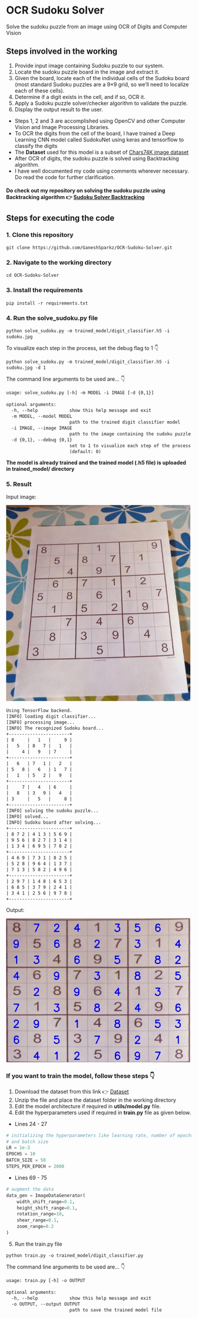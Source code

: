 # OCR Sudoku Solver
Solve the sudoku puzzle from an image using OCR of Digits and Computer Vision

## Steps involved in the working
1. Provide input image containing Sudoku puzzle to our system.
2. Locate the sudoku puzzle board in the image and extract it.
3. Given the board, locate each of the individual cells of the Sudoku board (most standard Sudoku puzzles are a 9×9 grid, so we’ll need to localize each of these cells).
4. Determine if a digit exists in the cell, and if so, OCR it.
5. Apply a Sudoku puzzle solver/checker algorithm to validate the puzzle.
6. Display the output result to the user.

* Steps 1, 2 and 3 are accomplished using OpenCV and other Computer Vision and Image Processing Libraries.
* To OCR the digits from the cell of the board, I have trained a Deep Learning CNN model called SudokuNet using keras and tensorflow to classify the digits
* The **Dataset** used for this model is a subset of [Chars74K image dataset](http://www.ee.surrey.ac.uk/CVSSP/demos/chars74k/)
* After OCR of digits, the sudoku puzzle is solved using Backtracking algorithm.
* I have well documented my code using comments wherever necessary. Do read the code for further clarification.

#### Do check out my repository on solving the sudoku puzzle using Backtracking algorithm :point_right: [Sudoku Solver Backtracking](https://github.com/GaneshSparkz/Sudoku-Solver-Backtracking)

## Steps for executing the code
### 1. Clone this repository
```Shell
git clone https://github.com/GaneshSparkz/OCR-Sudoku-Solver.git
```

### 2. Navigate to the working directory
```Shell
cd OCR-Sudoku-Solver
```

### 3. Install the requirements
```Shell
pip install -r requirements.txt
```

### 4. Run the solve_sudoku.py file
```Shell
python solve_sudoku.py -m trained_model/digit_classifier.h5 -i sudoku.jpg
```
To visualize each step in the process, set the debug flag to 1 :point_down:
```Shell
python solve_sudoku.py -m trained_model/digit_classifier.h5 -i sudoku.jpg -d 1
```
The command line arguments to be used are... :point_down:
```Shell
usage: solve_sudoku.py [-h] -m MODEL -i IMAGE [-d {0,1}]

optional arguments:
  -h, --help            show this help message and exit
  -m MODEL, --model MODEL
                        path to the trained digit classifier model
  -i IMAGE, --image IMAGE
                        path to the image containing the sudoku puzzle
  -d {0,1}, --debug {0,1}
                        set to 1 to visualize each step of the process
                        (default: 0)
```
**The model is already trained and the trained model (.h5 file) is uploaded in trained_model/ directory**

### 5. Result
Input image:

<img src="sudoku.jpg" alt="Input Image" width="500">

```Shell
Using TensorFlow backend.
[INFO] loading digit classifier...
[INFO] processing image...
[INFO] The recognized Sudoku board...
+-----------------------+
| 8     |   1   |     9 |
|   5   | 8   7 |   1   |
|     4 |   9   | 7     |
+-----------------------+
|   6   | 7   1 |   2   |
| 5   8 |   6   | 1   7 |
|   1   | 5   2 |   9   |
+-----------------------+
|     7 |   4   | 6     |
|   8   | 3   9 |   4   |
| 3     |   5   |     8 |
+-----------------------+
[INFO] solving the sudoku puzzle...
[INFO] solved...
[INFO] Sudoku board after solving...
+-----------------------+
| 8 7 2 | 4 1 3 | 5 6 9 |
| 9 5 6 | 8 2 7 | 3 1 4 |
| 1 3 4 | 6 9 5 | 7 8 2 |
+-----------------------+
| 4 6 9 | 7 3 1 | 8 2 5 |
| 5 2 8 | 9 6 4 | 1 3 7 |
| 7 1 3 | 5 8 2 | 4 9 6 |
+-----------------------+
| 2 9 7 | 1 4 8 | 6 5 3 |
| 6 8 5 | 3 7 9 | 2 4 1 |
| 3 4 1 | 2 5 6 | 9 7 8 |
+-----------------------+
```
Output:

<img src="solved_puzzle.jpg" alt="Input Image" width="500">

### If you want to train the model, follow these steps :point_down:
1. Download the dataset from this link :point_right: [Dataset](https://drive.google.com/file/d/1ysIQhQB8NT6nVkaO0FAr4BU1oOOhvZlR/view?usp=sharing)
2. Unzip the file and place the dataset folder in the working directory
3. Edit the model architecture if required in **utils/model.py** file.
4. Edit the hyperparameters used if required in **train.py** file as given below.
  * Lines 24 - 27
```Python
# initializing the hyperparameters like learning rate, number of epochs
# and batch size
LR = 1e-3
EPOCHS = 10
BATCH_SIZE = 50
STEPS_PER_EPOCH = 2000
```
  * Lines 69 - 75
```Python
# augment the data
data_gen = ImageDataGenerator(
    width_shift_range=0.1,
    height_shift_range=0.1,
    rotation_range=10,
    shear_range=0.1,
    zoom_range=0.2
)
```

5. Run the train.py file
```Shell
python train.py -o trained_model/digit_classifier.py
```
The command line arguments to be used are... :point_down:
```Shell
usage: train.py [-h] -o OUTPUT

optional arguments:
  -h, --help            show this help message and exit
  -o OUTPUT, --output OUTPUT
                        path to save the trained model file
```
